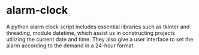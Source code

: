 # alarm-clock
A python alarm clock script includes essential libraries such as tkinter and threading, module datetime, which assist us in constructing projects utilizing the current date and time. They also give a user interface to set the alarm according to the demand in a 24-hour format.
